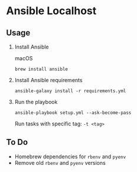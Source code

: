 # Ansible Localhost

## Usage
1. Install Ansible

   macOS
   ```
   brew install ansible
   ```

2. Install Ansible requirements

   ```
   ansible-galaxy install -r requirements.yml
   ```

3. Run the playbook
   ```
   ansible-playbook setup.yml --ask-become-pass
   ```
   Run tasks with specific tag: `-t <tag>`

## To Do
- Homebrew dependencies for `rbenv` and `pyenv`
- Remove old `rbenv` and `pyenv` versions
